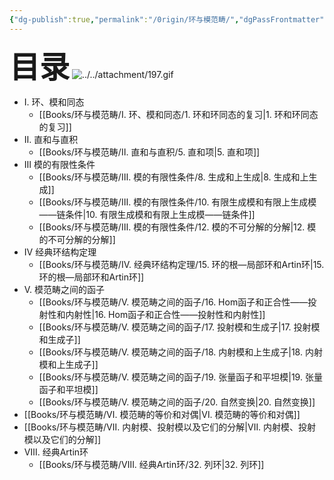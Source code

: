 ```yaml
---
{"dg-publish":true,"permalink":"/0rigin/环与模范畴/","dgPassFrontmatter":true,"created":"2024-07-05T15:51:56.576+08:00","updated":"2024-08-08T20:24:37.196+08:00"}
---
```


<font size="7"> **目录**</font> 
![../../attachment/197.gif](/img/user/attachment/197.gif)
+ Ⅰ. 环、模和同态
	+ [[Books/环与模范畴/Ⅰ. 环、模和同态/1. 环和环同态的复习\|1. 环和环同态的复习]]
+ Ⅱ. 直和与直积
	+ [[Books/环与模范畴/Ⅱ. 直和与直积/5. 直和项\|5. 直和项]]
+ Ⅲ 模的有限性条件
	+ [[Books/环与模范畴/Ⅲ. 模的有限性条件/8. 生成和上生成\|8. 生成和上生成]]
	+ [[Books/环与模范畴/Ⅲ. 模的有限性条件/10. 有限生成模和有限上生成模——链条件\|10. 有限生成模和有限上生成模——链条件]]
	+ [[Books/环与模范畴/Ⅲ. 模的有限性条件/12. 模的不可分解的分解\|12. 模的不可分解的分解]]
+ Ⅳ 经典环结构定理
	+ [[Books/环与模范畴/Ⅳ. 经典环结构定理/15. 环的根—局部环和Artin环\|15. 环的根—局部环和Artin环]]
+ Ⅴ. 模范畴之间的函子
	+ [[Books/环与模范畴/Ⅴ. 模范畴之间的函子/16. Hom函子和正合性——投射性和内射性\|16. Hom函子和正合性——投射性和内射性]]
	+ [[Books/环与模范畴/Ⅴ. 模范畴之间的函子/17. 投射模和生成子\|17. 投射模和生成子]]
	+ [[Books/环与模范畴/Ⅴ. 模范畴之间的函子/18. 内射模和上生成子\|18. 内射模和上生成子]]
	+ [[Books/环与模范畴/Ⅴ. 模范畴之间的函子/19. 张量函子和平坦模\|19. 张量函子和平坦模]]
	+ [[Books/环与模范畴/Ⅴ. 模范畴之间的函子/20. 自然变换\|20. 自然变换]]
+ [[Books/环与模范畴/Ⅵ. 模范畴的等价和对偶\|Ⅵ. 模范畴的等价和对偶]]
+ [[Books/环与模范畴/Ⅶ. 内射模、投射模以及它们的分解\|Ⅶ. 内射模、投射模以及它们的分解]]
+ Ⅷ. 经典Artin环
	+ [[Books/环与模范畴/Ⅷ. 经典Artin环/32. 列环\|32. 列环]]

